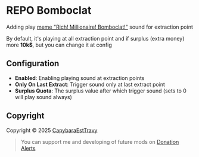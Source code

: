 # REPO Bomboclat

Adding play [meme "Rich! Millionaire! Bomboclat!"](https://www.instagram.com/reel/C8lCplopVgE/) sound for extraction point

By default, it's playing at all extraction point and if surplus (extra money) more **10k$**, but you can change it at config

## Configuration
- **Enabled**: Enabling playing sound at extraction points
- **Only On Last Extract**: Trigger sound only at last extract point
- **Surplus Quota**: The surplus value after which trigger sound (sets to 0 will play sound always)

## Copyright
Copyright © 2025 [CapybaraEstTravy](https://github.com/maksim789456)

> You can support me and developing of future mods on [Donation Alerts](https://www.donationalerts.com/r/capybaraesttravy)